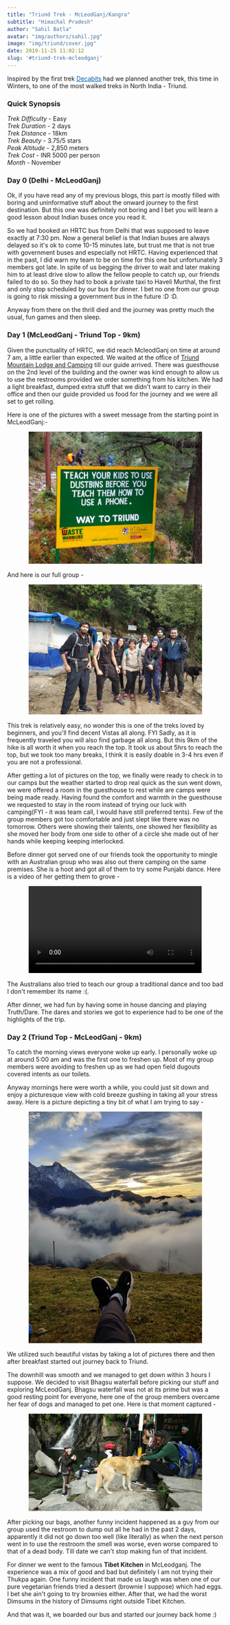 ```yaml
---
title: "Triund Trek - McLeodGanj/Kangra"
subtitle: "Himachal Pradesh"
author: "Sahil Batla"
avatar: "img/authors/sahil.jpg"
image: "img/triund/cover.jpg"
date: 2019-11-25 11:02:12
slug: '#triund-trek-mcleodganj'
---
```


Inspired by the first trek <a href="https://decabits.com" style="color:#055cab">Decabits</a> had we planned another trek, this time in Winters, to one of the most walked treks in North India - Triund.

### Quick Synopsis

*Trek Difficulty* - Easy <br/>
*Trek Duration* - 2 days <br/>
*Trek Distance* - 18km <br/>
*Trek Beauty* - 3.75/5 stars <br/>
*Peak Altitude* - 2,850 meters <br/>
*Trek Cost* - INR 5000 per person <br/>
*Month* - November <br/>

### Day 0 (Delhi - McLeodGanj)

Ok, if you have read any of my previous blogs, this part is mostly filled with boring and uninformative stuff about the onward journey to the first destination. But this one was definitely not boring and I bet you will learn a good lesson about Indian buses once you read it.

So we had booked an HRTC bus from Delhi that was supposed to leave exactly at 7:30 pm. Now a general belief is that Indian buses are always delayed so it's ok to come 10-15 minutes late, but trust me that is not true with government buses and especially not HRTC. Having experienced that in the past, I did warn my team to be on time for this one but unfortunately 3 members got late. In spite of us begging the driver to wait and later making him to at least drive slow to allow the fellow people to catch up, our friends failed to do so.
So they had to book a private taxi to Haveli Murthal, the first and only stop scheduled by our bus for dinner. I bet no one from our group is going to risk missing a government bus in the future :D :D.

Anyway from there on the thrill died and the journey was pretty much the usual, fun games and then sleep.

### Day 1 (McLeodGanj - Triund Top - 9km)

Given the punctuality of HRTC, we did reach McleodGanj on time at around 7 am, a little earlier than expected. We waited at the office of <a href="https://www.facebook.com/pg/triund.lodge/about/">Triund Mountain Lodge and Camping</a> till our guide arrived. There was guesthouse on the 2nd level of the building and the owner was kind enough to allow us to use the restrooms provided we order something from his kitchen. We had a light breakfast, dumped extra stuff that we didn't want to carry in their office and then our guide provided us food for the journey and we were all set to get rolling.

Here is one of the pictures with a sweet message from the starting point in McLeodGanj:-

<div style="width:100%;text-align:center"><img src="/img/triund/starting.jpg" style="width:80%" /></div>

And here is our full group -

<div style="width:100%;text-align:center"><img src="/img/triund/group.jpg" style="width:80%" /></div>

This trek is relatively easy, no wonder this is one of the treks loved by beginners, and you'll find decent Vistas all along. FYI Sadly, as it is frequently traveled you will also find garbage all along. But this 9km of the hike is all worth it when you reach the top.
It took us about 5hrs to reach the top, but we took too many breaks, I think it is easily doable in 3-4 hrs even if you are not a professional.

After getting a lot of pictures on the top, we finally were ready to check in to our camps but the weather started to drop real quick as the sun went down, we were offered a room in the guesthouse to rest while are camps were being made ready. Having found the comfort and warmth in the guesthouse we requested to stay in the room instead of trying our luck with camping(FYI - it was team call, I would have still preferred tents).
Few of the group members got too comfortable and just slept like there was no tomorrow. Others were showing their talents, one showed her flexibility as she moved her body from one side to other of a circle she made out of her hands while keeping keeping interlocked.

Before dinner got served one of our friends took the opportunity to mingle with an Australian group who was also out there camping on the same premises. She is a hoot and got all of them to try some Punjabi dance. Here is a video of her getting them to grove -  

<div style="width:100%;text-align:center">
  <video style="width:80%" controls="controls">
    <source src="/img/triund/dance.mp4" type="video/mp4" />
    Your browser does not support the video tag.
  </video>
</div>

The Australians also tried to teach our group a traditional dance and too bad I don't remember its name :(.

After dinner, we had fun by having some in house dancing and playing Truth/Dare. The dares and stories we got to experience had to be one of the highlights of the trip.

### Day 2 (Triund Top - McLeodGanj - 9km)

To catch the morning views everyone woke up early. I personally woke up at around 5:00 am and was the first one to freshen up. Most of my group members were avoiding to freshen up as we had open field dugouts covered intents as our toilets.

Anyway mornings here were worth a while, you could just sit down and enjoy a picturesque view with cold breeze gushing in taking all your stress away. Here is a picture depicting a tiny bit of what I am trying to say -

<div style="width:100%;text-align:center"><img src="/img/triund/morning.jpg" style="width:80%" /></div>

We utilized such beautiful vistas by taking a lot of pictures there and then after breakfast started out journey back to Triund.

The downhill was smooth and we managed to get down within 3 hours I suppose. We decided to visit Bhagsu waterfall before picking our stuff and exploring McLeodGanj. Bhagsu waterfall was not at its prime but was a good resting point for everyone, here one of the group members overcame her fear of dogs and managed to pet one. Here is that moment captured -

<div style="width:100%;text-align:center"><img src="/img/triund/amisha-pets-dog.jpg" style="width:80%" /></div>

After picking our bags, another funny incident happened as a guy from our group used the restroom to dump out all he had in the past 2 days, apparently it did not go down too well (like literally) as when the next person went in to use the restroom the smell was worse, even worse compared to that of a dead body. Till date we can't stop making fun of that incident.

For dinner we went to the famous <strong>Tibet Kitchen</strong> in McLeodganj. The experience was a mix of good and bad but definitely I am not trying their Thukpa again. One funny incident that made us laugh was when one of our pure vegetarian friends tried a dessert (brownie I suppose) which had eggs. I bet she ain't going to try brownies either. After that, we had the worst Dimsums in the history of Dimsums right outside Tibet Kitchen.

And that was it, we boarded our bus and started our journey back home :)

